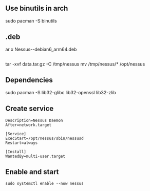 ## Use binutils in arch
sudo pacman -S binutils

## .deb
ar x Nessus-<version>-debian6_arm64.deb

## 
tar -xvf data.tar.gz -C /tmp/nessus
mv /tmp/nessus/* /opt/nessus

## Dependencies
sudo pacman -S lib32-glibc lib32-openssl lib32-zlib

## Create service
```[Unit]
Description=Nessus Daemon
After=network.target

[Service]
ExecStart=/opt/nessus/sbin/nessusd
Restart=always

[Install]
WantedBy=multi-user.target
```

## Enable and start
```
sudo systemctl enable --now nessus
```
